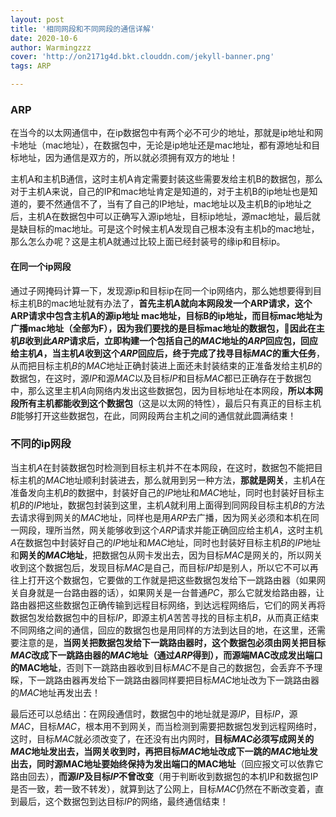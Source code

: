 ```yaml
---
layout: post
title: '相同网段和不同网段的通信详解'
date: 2020-10-6
author: Warmingzzz
cover: 'http://on2171g4d.bkt.clouddn.com/jekyll-banner.png'
tags: ARP

---
```


### ARP

在当今的以太网通信中，在ip数据包中有两个必不可少的地址，那就是ip地址和网卡地址（mac地址），在数据包中，无论是ip地址还是mac地址，都有源地址和目标地址，因为通信是双方的，所以就必须拥有双方的地址！



主机A和主机B通信，这时主机A肯定需要封装这些需要发给主机B的数据包，那么对于主机A来说，自己的IP和mac地址肯定是知道的，对于主机B的ip地址也是知道的，要不然通信不了，当有了自己的IP地址，mac地址以及主机B的ip地址之后，主机A在数据包中可以正确写入源ip地址，目标ip地址，源mac地址，最后就是缺目标的mac地址。可是这个时候主机A发现自己根本没有主机b的mac地址，那么怎么办呢？这是主机A就通过比较上面已经封装号的缘ip和目标ip。

#### 在同一个ip网段

通过子网掩码计算一下，发现源ip和目标ip在同一个ip网络内，那么她想要得到目标主机B的mac地址就有办法了，**首先主机A就向本网段发一个ARP请求，这个ARP请求中包含主机A的源ip地址 mac地址，目标B的ip地址，而目标mac地址为广播mac地址（全部为F），因为我们要找的是目标mac地址的数据包，因此在主机*B*收到此*ARP*请求后，立即构建一个包括自己的*MAC*地址的*ARP*回应包，回应给主机*A*，当主机*A*收到这个*ARP*回应后，终于完成了找寻目标*MAC*的重大任务**，从而把目标主机*B*的*MAC*地址正确封装进上面还未封装结束的正准备发给主机*B*的数据包，在这时，源*IP*和源*MAC*以及目标*IP*和目标*MAC*都已正确存在于数据包中，那么这里主机*A*向网络内发出这些数据包，因为目标地址在本网段，**所以本网段所有主机都能收到这个数据包**（这是以太网的特性），最后只有真正的目标主机*B*能够打开这些数据包，在此，同网段两台主机之间的通信就此圆满结束！

### 不同的ip网段

当主机*A*在封装数据包时检测到目标主机并不在本网段，在这时，数据包不能把目标主机的*MAC*地址顺利封装进去，那么就用到另一种方法，**那就是网关**，主机*A*在准备发向主机*B*的数据中，封装好自己的*IP*地址和*MAC*地址，同时也封装好目标主机*B*的*IP*地址，数据包封装到这里，主机*A*就利用上面得到同网段目标主机*B*的方法去请求得到网关的*MAC*地址，同样也是用*ARP*去广播，因为网关必须和本机在同一网段，理所当然，网关能够收到这个*ARP*请求并能正确回应给主机*A*，这时主机*A*在数据包中封装好自己的*IP*地址和*MAC*地址，同时也封装好目标主机*B*的*IP*地址和**网关的*MAC*地址**，把数据包从网卡发出去，因为目标*MAC*是网关的，所以网关收到这个数据包后，发现目标*MAC*是自己，而目标*IP*却是别人，所以它不可以再往上打开这个数据包，它要做的工作就是把这些数据包发给下一跳路由器（如果网关自身就是一台路由器的话），如果网关是一台普通*PC*，那么它就发给路由器，让路由器把这些数据包正确传输到远程目标网络，到达远程网络后，它们的网关再将数据包发给数据包中的目标*IP*，即源主机*A*苦苦寻找的目标主机*B*，从而真正结束不同网络之间的通信，回应的数据包也是用同样的方法到达目的地，在这里，还需要注意的是，**当网关把数据包发给下一跳路由器时，这个数据包必须由网关把目标*MAC*改成下一跳路由器的*MAC*地址（通过*ARP*得到），而源端MAC改成发出端口的MAC地址**，否则下一跳路由器收到目标*MAC*不是自己的数据包，会丢弃不予理睬，下一跳路由器再发给下一跳路由器同样要把目标*MAC*地址改为下一跳路由器的*MAC*地址再发出去！

最后还可以总结出：在网段通信时，数据包中的地址就是源*IP*，目标*IP*，源*MAC*，目标*MAC*，根本用不到网关，而当检测到需要把数据包发到远程网络时，这时，目标*MAC*就必须改变了，在还没有出内网时，**目标*MAC*必须写成网关的*MAC*地址发出去，当网关收到时，再把目标*MAC*地址改成下一跳的*MAC*地址发出去，同时源MAC地址要始终保持为发出端口的MAC地址**（回应报文可以依靠它路由回去），**而源*IP*及目标*IP*不曾改变**（用于判断收到数据包的本机IP和数据包IP是否一致，若一致不转发），就算到达了公网上，目标*MAC*仍然在不断改变着，直到最后，这个数据包到达目标*IP*的网络，最终通信结束！